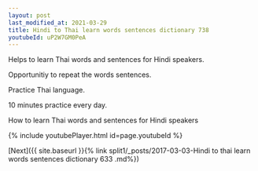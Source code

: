 ```yaml
---
layout: post
last_modified_at: 2021-03-29
title: Hindi to Thai learn words sentences dictionary 738 
youtubeId: uP2W7GM0PeA
---
```

 
 
Helps to learn Thai words and sentences for Hindi speakers.

Opportunitiy to repeat the words sentences. 

Practice Thai language. 
 
10 minutes practice every day. 
 
How to learn Thai words and sentences for Hindi speakers 
 
{% include youtubePlayer.html id=page.youtubeId %}
 
 
[Next]({{ site.baseurl }}{% link  split1/_posts/2017-03-03-Hindi to thai learn words sentences dictionary 633 .md%})
 
